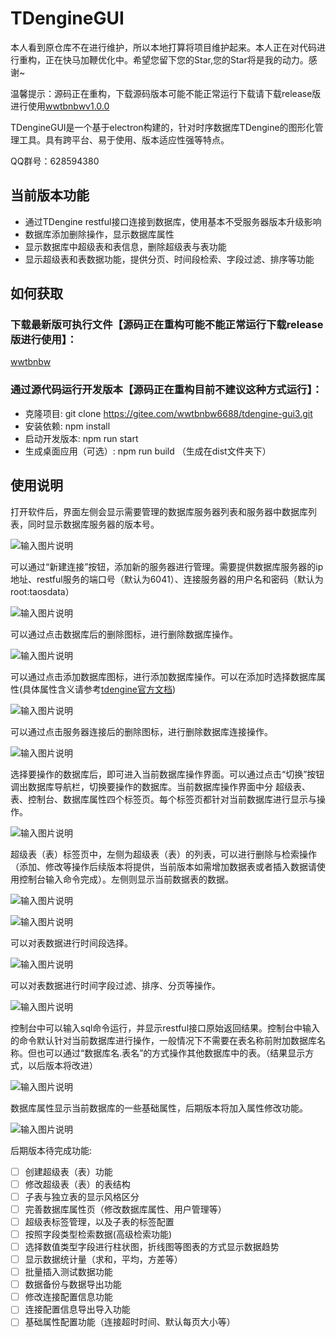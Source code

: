 # TDengineGUI

本人看到原仓库不在进行维护，所以本地打算将项目维护起来。本人正在对代码进行重构，正在快马加鞭优化中。希望您留下您的Star,您的Star将是我的动力。感谢~

温馨提示：源码正在重构，下载源码版本可能不能正常运行下载请下载release版进行使用[wwtbnbwv1.0.0](https://gitee.com/wwtbnbw6688/tdengine-gui3/repository/archive/v1.0.0)

TDengineGUI是一个基于electron构建的，针对时序数据库TDengine的图形化管理工具。具有跨平台、易于使用、版本适应性强等特点。

QQ群号：628594380



##  当前版本功能

- 通过TDengine restful接口连接到数据库，使用基本不受服务器版本升级影响
- 数据库添加删除操作，显示数据库属性
- 显示数据库中超级表和表信息，删除超级表与表功能
- 显示超级表和表数据功能，提供分页、时间段检索、字段过滤、排序等功能

## 如何获取

### 下载最新版可执行文件【源码正在重构可能不能正常运行下载release版进行使用】：

[wwtbnbw](https://gitee.com/wwtbnbw6688/tdengine-gui3/repository/archive/v1.0.0)

### 通过源代码运行开发版本【源码正在重构目前不建议这种方式运行】：

- 克隆项目: git clone https://gitee.com/wwtbnbw6688/tdengine-gui3.git
- 安装依赖: npm install
- 启动开发版本: npm run start
- 生成桌面应用（可选）: npm run build （生成在dist文件夹下）

## 使用说明

打开软件后，界面左侧会显示需要管理的数据库服务器列表和服务器中数据库列表，同时显示数据库服务器的版本号。

![输入图片说明](https://images.gitee.com/uploads/images/2021/0225/195233_ae0bed6a_1803713.png "1.png")

可以通过“新建连接”按钮，添加新的服务器进行管理。需要提供数据库服务器的ip地址、restful服务的端口号（默认为6041）、连接服务器的用户名和密码（默认为root:taosdata）

![输入图片说明](https://images.gitee.com/uploads/images/2021/0225/195337_004fcbab_1803713.png "2.png")

可以通过点击数据库后的删除图标，进行删除数据库操作。

![输入图片说明](https://images.gitee.com/uploads/images/2021/0225/195350_4ee1db20_1803713.png "3.png")

可以通过点击添加数据库图标，进行添加数据库操作。可以在添加时选择数据库属性(具体属性含义请参考[tdengine官方文档](https://www.taosdata.com/cn/documentation/taos-sql#management))

![输入图片说明](https://images.gitee.com/uploads/images/2021/0225/195404_7f1d3906_1803713.png "5.png")

可以通过点击服务器连接后的删除图标，进行删除数据库连接操作。

![输入图片说明](https://images.gitee.com/uploads/images/2021/0225/195416_5a61f8b1_1803713.png "6.png")

选择要操作的数据库后，即可进入当前数据库操作界面。可以通过点击“切换”按钮调出数据库导航栏，切换要操作的数据库。当前数据库操作界面中分 超级表、表、控制台、数据库属性四个标签页。每个标签页都针对当前数据库进行显示与操作。

![输入图片说明](https://images.gitee.com/uploads/images/2021/0225/195429_aaa36a97_1803713.png "7.png")

超级表（表）标签页中，左侧为超级表（表）的列表，可以进行删除与检索操作（添加、修改等操作后续版本将提供，当前版本如需增加数据表或者插入数据请使用控制台输入命令完成）。左侧则显示当前数据表的数据。

![输入图片说明](https://images.gitee.com/uploads/images/2021/0225/195442_158e0dec_1803713.png "8.png")

![输入图片说明](https://images.gitee.com/uploads/images/2021/0225/195455_4c28d96d_1803713.png "11.png")

可以对表数据进行时间段选择。

![输入图片说明](https://images.gitee.com/uploads/images/2021/0225/195506_e06709c4_1803713.png "9.png")

可以对表数据进行时间字段过滤、排序、分页等操作。

![输入图片说明](https://images.gitee.com/uploads/images/2021/0225/195519_ec81d271_1803713.png "10.png")


控制台中可以输入sql命令运行，并显示restful接口原始返回结果。控制台中输入的命令默认针对当前数据库进行操作，一般情况下不需要在表名称前附加数据库名称。但也可以通过“数据库名.表名”的方式操作其他数据库中的表。（结果显示方式，以后版本将改进）

![输入图片说明](https://images.gitee.com/uploads/images/2021/0225/195530_5c5e66d8_1803713.png "12.png")

数据库属性显示当前数据库的一些基础属性，后期版本将加入属性修改功能。

![输入图片说明](https://images.gitee.com/uploads/images/2021/0225/195541_ca8b8767_1803713.png "14.png")


后期版本待完成功能:
- [ ] 创建超级表（表）功能
- [ ] 修改超级表（表）的表结构
- [ ] 子表与独立表的显示风格区分
- [ ] 完善数据库属性页（修改数据库属性、用户管理等）
- [ ] 超级表标签管理，以及子表的标签配置
- [ ] 按照字段类型检索数据(高级检索功能)
- [ ] 选择数值类型字段进行柱状图，折线图等图表的方式显示数据趋势
- [ ] 显示数据统计量（求和，平均，方差等）
- [ ] 批量插入测试数据功能
- [ ] 数据备份与数据导出功能
- [ ] 修改连接配置信息功能
- [ ] 连接配置信息导出导入功能
- [ ] 基础属性配置功能（连接超时时间、默认每页大小等）
